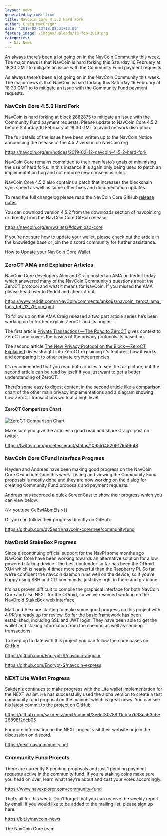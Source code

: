 ```yaml
---
layout: news
generated_by_cms: true
title: NavCoin Core 4.5.2 Hard Fork
author: Craig MacGregor
date: '2019-02-13T18:08:31+13:00'
feature_image: /images/uploads/13-feb-2019.png
categories:
  - Nav News
---
```

As always there’s been a lot going on in the NavCoin Community this week. The major news is that NavCoin is hard forking this Saturday 16 February at 18:30 GMT to mitigate an issue with the Community Fund payment requests
<!--more-->

As always there’s been a lot going on in the NavCoin Community this week. The major news is that NavCoin is hard forking this Saturday 16 February at 18:30 GMT to to mitigate an issue with the Community Fund payment requests.

### NavCoin Core 4.5.2 Hard Fork

NavCoin is hard forking at block 2882875 to mitigate an issue with the Community Fund payment requests. Please update to NavCoin Core 4.5.2 before Saturday 16 February at 18:30 GMT to avoid network disruption.

The full details of the issue have been written up to the NavCoin Notice announcing the release of the 4.5.2 version on NavCoin.org

<https://navcoin.org/en/notices/2019-02-12-navcoin-4-5-2-hard-fork>

NavCoin Core remains committed to their manifesto’s goals of minimising the use of hard forks. In this instance it is again only being used to patch an implementation bug and not enforce new consensus rules.

NavCoin Core 4.5.2 also contains a patch that increases the blockchain sync speed as well as some other fixes and documentation updates.

To read the full changelog please read the NavCoin Core GitHub [release notes](https://github.com/NAVCoin/navcoin-core/blob/master/doc/release-notes/release-notes-4.5.2.md).

You can download version 4.5.2 from the downloads section of navcoin.org or directly from the NavCoin Core GitHub release.

<https://navcoin.org/en/wallets/#download-core>

If you’re not sure how to update your wallet, please check out the article in the knowledge base or join the discord community for further assistance.

[How to Update your NavCoin Core Wallet](https://info.navcoin.org/knowledge-base/how-to-update-your-navcoin-core-wallet)

### ZeroCT AMA and Explainer Articles

NavCoin Core developers Alex and Craig hosted an AMA on Reddit today which answered many of the NavCoin Community’s questions about the ZeroCT protocol and what it means for NavCoin. If you missed the AMA please head over to Reddit and check it out.

[https://www.reddit.com/r/NavCoin/comments/ankq9s/navcoin_zeroct_ama_tues_feb_12_79_pm_gmt ](https://www.reddit.com/r/NavCoin/comments/ankq9s/navcoin_zeroct_ama_tues_feb_12_79_pm_gmt)

To follow up on the AMA Craig released a two part article series he’s been working on to further explain ZeroCT and its origins. 

The first article [Private Transactions — The Road to ZeroCT](https://medium.com/@craig.b.macgregor/private-transactions-the-road-to-zeroct-3bc7aa93cba0) gives context to ZeroCT and covers the basics of the privacy protocols its based on. 

The second article [The New Privacy Protocol on the Block — ZeroCT Explained](https://medium.com/@craig.b.macgregor/the-new-privacy-protocol-on-the-block-zeroct-explained-b34f6885dd5) dives straight into ZeroCT explaining it's features, how it works and comparing it to other private cryptocurrencies 

It’s recommended that you read both articles to see the full picture, but the second article can be read by itself if you just want to get a better understanding of ZeroCT. 

There’s some easy to digest content in the second article like a comparison chart of the other main privacy implementations and a diagram showing how ZeroCT transactions work at a high level.

#### ZeroCT Comparison Chart

![ZeroCT Comparison Chart](/images/uploads/zeroct_comparison.png)

Make sure you give the articles a good read and share Craig’s post on twitter.

<https://twitter.com/proletesseract/status/1095514520917659648>

### NavCoin Core CFund Interface Progress

Hayden and Andreas have been making good progress on the NavCoin Core CFund interface this week. Listing and viewing the Community Fund proposals is mostly done and they are now working on the dialog for creating Community Fund proposals and payment requests. 

Andreas has recorded a quick ScreenCast to show their progress which you can view below.

{{< youtube Ce6wlAbmEls >}}

Or you can follow their progress directly on GitHub.

<https://github.com/dy5es41/navcoin-core/tree/communityfund> 

### NavDroid StakeBox Progress

Since discontinuing official support for the NavPi some months ago NavCoin Core have been working towards an alternative solution for a low powered staking device. The best contender so far has been the ODroid XU4 which is nearly 4 times more powerful than the Raspberry Pi. So far we’re confident the navcoin daemon runs well on the device, so if you’re happy using SSH and CLI commands, just dive right in there and grab one. 

It's has proven difficult to compile the graphical interface for both NavCoin Core and also NEXT for the ODroid, so we’ve resumed working on the NavDroid StakeBox web interface. 

Matt and Alex are starting to make some good progress on this project with 4 PR’s already up for review. So far the basic framework has been established, including SSL and JWT login. They have been able to get the wallet and staking information from the daemon as well as sending transactions.

To keep up to date with this project you can follow the code bases on GitHub

<https://github.com/Encrypt-S/navcoin-angular>

[https://github.com/Encrypt-S/navcoin-express ](https://github.com/Encrypt-S/navcoin-express) 

### NEXT Lite Wallet Progress

Sakdeniz continues to make progress with the Lite wallet implementation for the NEXT wallet. He has successfully used the alpha version to create a test community fund proposal on the mainnet which is great news. You can see his latest commit to the project on GitHub.

<https://github.com/sakdeniz/next/commit/3e6cf30788ff1cbfa7b98c563c6e26898f2dcb05> 

For more information on the NEXT project visit their website or join the discussion on discord.

[https://next.navcommunity.net ](https://next.navcommunity.net)

### Community Fund Projects

There are currently 8 pending proposals and just 1 pending payment requests active in the community fund. If you’re staking coins make sure you head on over, learn what they’re about and cast your votes accordingly.

<https://www.navexplorer.com/community-fund>

That’s all for this week. Don’t forget that you can receive the weekly report by email. If you would like to be added to the mailing list, please sign up here.

<https://bit.ly/navcoin-news>

The NavCoin Core team
